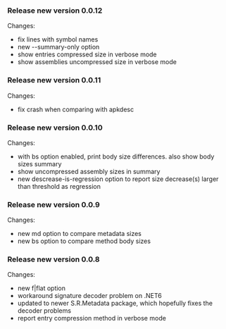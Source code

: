 ### Release new version 0.0.12

Changes:

 * fix lines with symbol names
 * new --summary-only option
 * show entries compressed size in verbose mode
 * show assemblies uncompressed size in verbose mode

### Release new version 0.0.11

Changes:

 * fix crash when comparing with apkdesc

### Release new version 0.0.10

Changes:

 * with bs option enabled, print body size differences.
   also show body sizes summary
 * show uncompressed assembly sizes in summary
 * new descrease-is-regression option to report size
   decrease(s) larger than threshold as regression

### Release new version 0.0.9

Changes:

 * new md option to compare metadata sizes
 * new bs option to compare method body sizes

### Release new version 0.0.8

Changes:

 * new f|flat option
 * workaround signature decoder problem on .NET6
 * updated to newer S.R.Metadata package, which hopefully fixes
   the decoder problems
 * report entry compression method in verbose mode